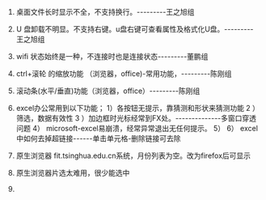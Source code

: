 1. 桌面文件长时显示不全，不支持换行。---------王之旭组
2. U 盘卸载不明显。不支持右键。u盘右键可查看属性及格式化U盘。---------王之旭组

3. wifi 状态始终是一种，不连接时也是连接状态---------董鹏组


4. ctrl+滚轮 的缩放功能 （浏览器，office)-常用功能，---------陈刚组
5. 滚动条(水平/垂直)功能（浏览器，office）---------陈刚组

6. excel办公常用到以下功能；
      1）各按钮无提示，靠猜测和形状来猜测功能
      2 ）筛选，数据有效性
      3 ）加边框时光标经常到FX处。--------------多窗口穿透问题
      4） microsoft-excel易崩溃，经常异常退出无任何提示。
      5）
      6） excel中如何去掉超链接------单击单元格-删除链接可去除
7. 原生浏览器 fit.tsinghua.edu.cn系统，月份列表为空。改为firefox后可显示
8. 原生浏览器片选太难用，很少能选中
9.

